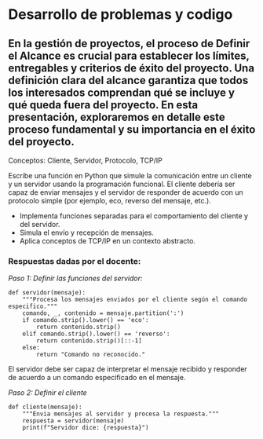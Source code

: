 # Desarrollo de problemas y codigo

##  En la gestión de proyectos, el proceso de Definir el Alcance es crucial para establecer los límites, entregables y criterios de éxito del proyecto. Una definición clara del alcance garantiza que todos los interesados ​​comprendan qué se incluye y qué queda fuera del proyecto. En esta presentación, exploraremos en detalle este proceso fundamental y su importancia en el éxito del proyecto.

Conceptos: Cliente, Servidor, Protocolo, TCP/IP

Escribe una función en Python que simule la comunicación entre un cliente y un servidor usando la programación funcional. El cliente debería ser capaz de enviar mensajes y el servidor de responder de acuerdo con un protocolo simple (por ejemplo, eco, reverso del mensaje, etc.).

- Implementa funciones separadas para el comportamiento del cliente y del servidor.
- Simula el envío y recepción de mensajes.
- Aplica conceptos de TCP/IP en un contexto abstracto.

### Respuestas dadas por el docente:

*Paso 1: Definir las funciones del servidor:*

```
def servidor(mensaje):
    """Procesa los mensajes enviados por el cliente según el comando especifico."""
    comando, _, contenido = mensaje.partition(':')
    if comando.strip().lower() == 'eco':
        return contenido.strip() 
    elif comando.strip().lower() == 'reverso':
        return contenido.strip()[::-1]
    else:
        return "Comando no reconocido."
```
El servidor debe ser capaz de interpretar el mensaje recibido y responder de acuerdo a un comando especificado en el mensaje.

*Paso 2: Definir el cliente*    

``` 
def cliente(mensaje):
    """Envia mensajes al servidor y procesa la respuesta."""
    respuesta = servidor(mensaje)
    print(f"Servidor dice: {respuesta}")
```

